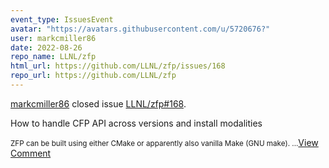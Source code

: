 ```yaml
---
event_type: IssuesEvent
avatar: "https://avatars.githubusercontent.com/u/5720676?"
user: markcmiller86
date: 2022-08-26
repo_name: LLNL/zfp
html_url: https://github.com/LLNL/zfp/issues/168
repo_url: https://github.com/LLNL/zfp
---
```


<a href='https://github.com/markcmiller86' target='_blank'>markcmiller86</a> closed issue <a href='https://github.com/LLNL/zfp/issues/168' target='_blank'>LLNL/zfp#168</a>.

<p>How to handle CFP API across versions and install modalities</p><small>ZFP can be built using either CMake or apparently also vanilla Make (GNU make)....</small><a href='https://github.com/LLNL/zfp/issues/168' target='_blank'>View Comment</a>